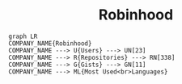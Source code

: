 <h1 align="center">Robinhood</h1>

```mermaid
graph LR
COMPANY_NAME{Robinhood}
COMPANY_NAME ---> U{Users} ---> UN[23]
COMPANY_NAME ---> R{Repositories} ---> RN[338]
COMPANY_NAME ---> G{Gists} ---> GN[11]
COMPANY_NAME ---> ML{Most Used<br>Languages}
```
